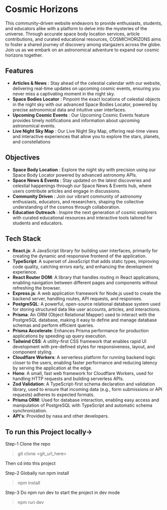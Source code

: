 # Cosmic Horizons

This community-driven website endeavors to provide enthusiasts, students, and educators alike with a platform to delve into the mysteries of the universe. Through accurate space body location services, article contributions, and curated educational resources, COSMICHORIZONS aims to foster a shared journey of discovery among stargazers across the globe. Join us as we embark on an astronomical adventure to expand our cosmic horizons together.

## Features

-   **Articles & News** :  Stay ahead of the celestial calendar with our website, delivering real-time updates on upcoming cosmic events, ensuring you never miss a captivating moment in the night sky.
-   **Space Bodies Locator** : Pinpoint the exact locations of celestial objects in the night sky with our advanced Space Bodies Locator, powered by precise astronomical data and intuitive user interfaces.
-   **Upcoming Cosmic Events** :  Our Upcoming Cosmic Events feature provides timely notifications and information about upcoming astronomical events.
-   **Live Night Sky Map** : Our Live Night Sky Map, offering real-time views and interactive experiences that allow you to explore the stars, planets, and constellations

## Objectives

-   **Space Body Location** :  Explore the night sky with precision using our Space Body Locator powered by advanced astronomy APIs.
-   **Space News & Events** :  Stay updated on the latest discoveries and celestial happenings through our Space News & Events hub, where users contribute articles and engage in discussions.
-   **Community Driven** :  Join our vibrant community of astronomy enthusiasts, educators, and researchers, shaping the collective understanding of the cosmos through collaboration.
-   **Education Outreach** : Inspire the next generation of cosmic explorers with curated educational resources and interactive tools tailored for students and educators.


## Tech Stack

-   **React.js**: A JavaScript library for building user interfaces, primarily for creating the dynamic and responsive frontend of the application.
-   **TypeScript**: A superset of JavaScript that adds static types, improving code quality, catching errors early, and enhancing the development experience.
-   **React Router DOM**: A library that handles routing in React applications, enabling navigation between different pages and components without refreshing the browser.
-   **Express.js**: A web application framework for Node.js used to create the backend server, handling routes, API requests, and responses.
-   **PostgreSQL**: A powerful, open-source relational database system used for storing structured data like user accounts, articles, and interactions.
-   **Prisma**: An ORM (Object Relational Mapper) used to interact with the PostgreSQL database, making it easy to define and manage database schemas and perform efficient queries.
-   **Prisma Accelerate**: Enhances Prisma performance for production applications by speeding up query execution.
-   **Tailwind CSS**: A utility-first CSS framework that enables rapid UI development with pre-defined styles for responsiveness, layout, and component styling.
-   **Cloudflare Workers**: A serverless platform for running backend logic closer to the users, enabling faster performance and reducing latency by serving the application at the edge.
-   **Hono**: A small, fast web framework for Cloudflare Workers, used for handling HTTP requests and building serverless APIs.
-   **Zod Validation**: A TypeScript-first schema declaration and validation library, used to ensure that incoming data (e.g., form submissions or API requests) adheres to expected formats.
-   **Prisma ORM**: Used for database interaction, enabling easy access and manipulation of PostgreSQL with TypeScript and automatic schema synchronization.
- **API's**: Provided by nasa and other developers.
## To run this Project locally->

Step-1 
Clone the repo

> git clone <git_url_here>

Then cd into this project 

Step-2
Globally run npm install
> npm install

Step-3
Do npm run dev to start the project in dev mode
> npm run dev 

